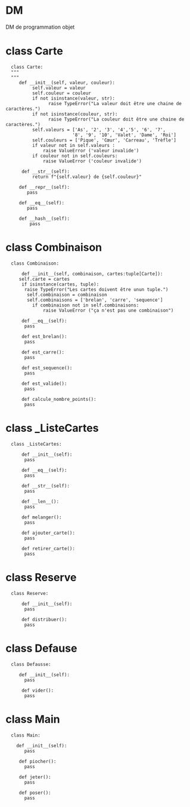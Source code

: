 # DM
DM de programmation objet


# class Carte

      class Carte:
      """
      """
         def __init__(self, valeur, couleur):
              self.valeur = valeur
              self.couleur = couleur
              if not isinstance(valeur, str):
                    raise TypeError("La valeur doit être une chaine de caractères.")
              if not isinstance(couleur, str):
                    raise TypeError("La couleur doit être une chaine de caractères.")
              self.valeurs = ['As', '2', '3', '4','5', '6', '7', 
                             '8', '9', '10', 'Valet', 'Dame', 'Roi']
              self.couleurs = ['Pique', 'Cœur', 'Carreau', 'Trèfle']
              if valeur not in self.valeurs :
                  raise ValueError ('valeur invalide')
              if couleur not in self.couleurs:
                  raise ValueError ('couleur invalide')

          def __str__(self):
              return f"{self.valeur} de {self.couleur}"

         def __repr__(self):
            pass

         def __eq__(self):
            pass
    
         def __hash__(self):
             pass

# class Combinaison

      class Combinaison:

          def __init__(self, combinaison, cartes:tuple[Carte]):
         self.carte = cartes
          if isinstance(cartes, tuple):
           raise TypeError("Les cartes doivent être unun tuple.")
            self.combinaison = combinaison
            self.combinaisons = ['brelan', 'carre', 'sequence']
              if combinaison not in self.combinaisons:
                  raise ValueError ("ça n'est pas une combinaison")

          def __eq__(self):
           pass

          def est_brelan():
           pass

          def est_carre():
           pass

          def est_sequence():
           pass

          def est_valide():
           pass

          def calcule_nombre_points():
           pass

# class _ListeCartes

      class _ListeCartes:

          def __init__(self):
           pass

          def __eq__(self):
           pass

          def __str__(self):
           pass

          def __len__():
           pass

          def melanger():
           pass 

          def ajouter_carte():
           pass 

          def retirer_carte():
           pass

# class Reserve 

      class Reserve:

          def __init__(self):
           pass

          def distribuer():
           pass

# class Defause

      class Defausse:

         def __init__(self):
           pass

          def vider():
           pass

# class Main

      class Main:

        def __init__(self):
           pass

         def piocher():
           pass

         def jeter():
           pass

         def poser():
           pass
